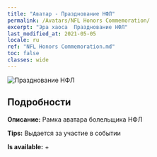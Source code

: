 ```yaml
---
title: "Аватар - Празднование НФЛ"
permalink: /Avatars/NFL Honors Commemoration/
excerpt: "Эра хаоса  Празднование НФЛ"
last_modified_at: 2021-05-05
locale: ru
ref: "NFL Honors Commemoration.md"
toc: false
classes: wide
---
```

 ![Празднование НФЛ](/images/a/avatarFrame_94.png)

## Подробности

 **Описание:** Рамка аватара болельщика НФЛ 

 **Tips:** Выдается за участие в событии 

 **Is available:**  + 

